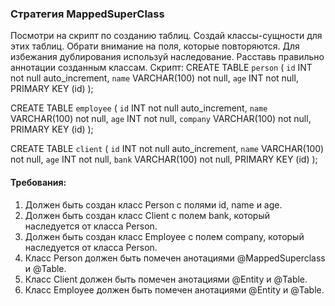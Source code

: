
### Стратегия MappedSuperClass

Посмотри на скрипт по созданию таблиц. Создай классы-сущности для этих таблиц. Обрати внимание на поля, которые повторяются.
Для избежания дублирования используй наследование. Расставь правильно аннотации созданным классам.
Скрипт:
CREATE TABLE `person`
(
`id`    INT             not null    auto_increment,
`name`  VARCHAR(100)    not null,
`age`   INT             not null,
PRIMARY KEY (id)
);

CREATE TABLE `employee`
(
`id`        INT             not null    auto_increment,
`name`      VARCHAR(100)    not null,
`age`       INT             not null,
`company`   VARCHAR(100)    not null,
PRIMARY KEY (id)
);

CREATE TABLE `client`
(
`id`    INT             not null    auto_increment,
`name`  VARCHAR(100)    not null,
`age`   INT             not null,
`bank`  VARCHAR(100)    not null,
PRIMARY KEY (id)
);


#### Требования:
1.	Должен быть создан класс Person с полями id, name и age.
2.	Должен быть создан класс Client с полем bank, который наследуется от класса Person.
3.	Должен быть создан класс Employee с полем company, который наследуется от класса Person.
4.	Класс Person должен быть помечен анотациями @MappedSuperclass и @Table.
5.	Класс Client должен быть помечен анотациями @Entity и @Table.
6.	Класс Employee должен быть помечен анотациями @Entity и @Table.
